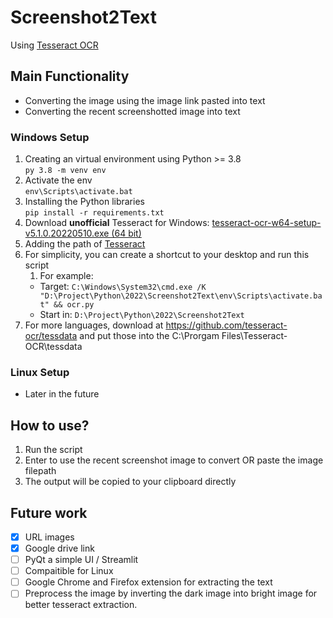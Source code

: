 # Screenshot2Text
Using [Tesseract OCR](https://github.com/tesseract-ocr/tesseract)

## Main Functionality
- Converting the image using the image link pasted into text
- Converting the recent screenshotted image into text

### Windows Setup
1. Creating an virtual environment using Python >= 3.8  
   ```py 3.8 -m venv env```
2. Activate the env  
   ```env\Scripts\activate.bat```
3. Installing the Python libraries  
   ```pip install -r requirements.txt```
4. Download **unofficial** Tesseract for Windows: [tesseract-ocr-w64-setup-v5.1.0.20220510.exe (64 bit)](https://github.com/UB-Mannheim/tesseract/wiki)
5. Adding the path of [Tesseract](https://github.com/maxenxe/HQ-Trivia-Bot-NOT-MAINTAINED-/issues/51)
6. For simplicity, you can create a shortcut to your desktop and run this script
   1. For example:
   - Target: ```C:\Windows\System32\cmd.exe /K "D:\Project\Python\2022\Screenshot2Text\env\Scripts\activate.bat" && ocr.py```
   - Start in: ```D:\Project\Python\2022\Screenshot2Text```
7. For more languages, download at https://github.com/tesseract-ocr/tessdata and put those into the C:\Prorgam Files\Tesseract-OCR\tessdata

### Linux Setup
- Later in the future

## How to use?
1. Run the script
2. Enter to use the recent screenshot image to convert OR paste the image filepath
3. The output will be copied to your clipboard directly

## Future work
- [x] URL images
- [x] Google drive link
- [ ] PyQt a simple UI / Streamlit
- [ ] Compaitible for Linux
- [ ] Google Chrome and Firefox extension for extracting the text
- [ ] Preprocess the image by inverting the dark image into bright image for better tesseract extraction.